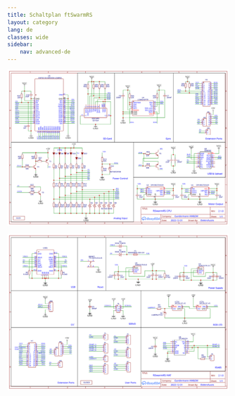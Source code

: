 ```yaml
---
title: Schaltplan ftSwarmRS
layout: category
lang: de
classes: wide
sidebar:
    nav: advanced-de
---
```

![](/assets/img/schematic/ftSwarmRS_CPU_210.svg)

![](/assets/img/schematic/ftSwarmRS_HAT_210.svg)

